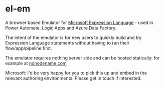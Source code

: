 # el-em
A browser based Emulator for [Microsoft Expression Language](https://docs.microsoft.com/en-us/azure/logic-apps/workflow-definition-language-functions-reference#uriComponentToBinary) - used in Power Automate, Logic Apps and Azure Data Factory.

The intent of the emulator is for new users to quickly build and try Expression Language statements without having to run their flow/app/pipeline first.

The emulator requires nothing server side and can be hosted statically: for example at [nonodename.com](https://nonodename.com/el)

Microsoft: I'd be very happy for you to pick this up and embed in the relevant authoring environments. Please get in touch if interested.

